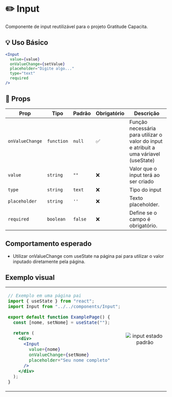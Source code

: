 # ✏️ Input

Componente de input reutilizável para o projeto Gratitude Capacita.

## 💡 Uso Básico

```jsx
<Input
  value={value}
  onValueChange={setValue}
  placeholder="Digite algo..."
  type="text"
  required
/>
```

## 📝 Props

| Prop            | Tipo                      | Padrão      | Obrigatório    | Descrição                                                                   |
| --------------- | ------------------------- | ----------- | -------------- | --------------------------------------------------------------------------- |
| `onValueChange` | `function` | `null` | ✅ | Função necessária para utilizar o valor do input e atribuit a uma váriavel (useState)       |
| `value`         | `string`     | `""`        | ❌ | Valor que o input terá ao ser criado                |
| `type`          | `string`                  | `text`    | ❌ | Tipo do input                           |
| `placeholder`   | `string`                  | `''`        | ❌ | Texto placeholder.                                                          |
| `required`      | `boolean`                 | `false`     | ❌ | Define se o campo é obrigatório.                                            |

## Comportamento esperado

- Utilizar onValueChange com useState na página pai para utilizar o valor inputado diretamente pela página.

## Exemplo visual

<table>
<tr>
<td width="50%">

```jsx
// Exemplo em uma página pai
import { useState } from "react";
import Input from "../../components/Input";

export default function ExamplePage() {
  const [nome, setNome] = useState("");

  return (
    <div>
      <Input
        value={nome}
        onValueChange={setNome}
        placeholder="Seu nome completo"
      />
    </div>
  );
}
```

</td>
<td width="50%">

<div align="center">
  <img src="" alt="input estado padrão" />
</div>

</td>
</tr>
</table>